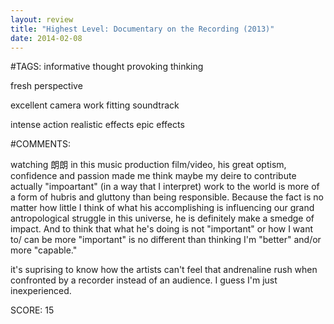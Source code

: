 ```yaml
---
layout: review
title: "Highest Level: Documentary on the Recording (2013)"
date: 2014-02-08
---
```


#TAGS:
informative
thought provoking thinking

fresh perspective

excellent camera work
fitting soundtrack

intense action
realistic effects
epic effects

#COMMENTS:

watching 朗朗 in this music production film/video, his great optism, confidence and passion made me think maybe my deire to contribute actually "impoartant" (in a way that I interpret) work to the world is more of a form of hubris and gluttony than being responsible. Because the fact is no matter how little I think of what his accomplishing is influencing our grand antropological struggle in this universe, he is definitely make a smedge of impact. And to think that what he's doing is not "important" or how I want to/ can be more "important" is no different than thinking I'm "better" and/or more "capable."

it's suprising to know how the artists can't feel that andrenaline rush when confronted by a recorder instead of an audience. I guess I'm just inexperienced.





SCORE:
15
